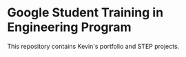 # Google Student Training in Engineering Program

This repository contains Kevin's portfolio and STEP projects. 